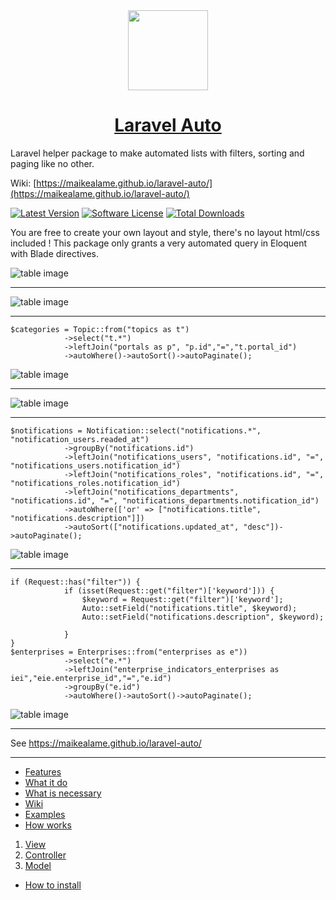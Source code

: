 <div align="center">
    <a href="https://maikealame.github.io/laravel-auto/">
        <img src="https://github.com/maikealame/laravel-auto/raw/master/docs/images/logo-tp.png" height="128">
        <h1>Laravel Auto</h1>
    </a>
</div>

Laravel helper package to make automated lists with filters, sorting and paging like no other. 

Wiki: [https://maikealame.github.io/laravel-auto/](https://maikealame.github.io/laravel-auto/)

[![Latest Version](https://img.shields.io/github/release/maikealame/laravel-auto.svg?style=flat-square)](https://github.com/maikealame/laravel-auto/releases)
[![Software License](https://img.shields.io/badge/license-MIT-brightgreen.svg?style=flat-square)](LICENSE.md)
[![Total Downloads](https://img.shields.io/packagist/dt/maikealame/laravel-auto.svg?style=flat-square)](https://packagist.org/packages/maikealame/laravel-auto)


You are free to create your own layout and style, there's no layout html/css included !
This package only grants a very automated query in Eloquent with Blade directives.

![table image](https://raw.githubusercontent.com/maikealame/laravel-auto/master/docs/images/examples/1.png)

---

![table image](https://raw.githubusercontent.com/maikealame/laravel-auto/master/docs/images/examples/2.png)

---

```
$categories = Topic::from("topics as t")
            ->select("t.*")
            ->leftJoin("portals as p", "p.id","=","t.portal_id")
            ->autoWhere()->autoSort()->autoPaginate();
```

![table image](https://raw.githubusercontent.com/maikealame/laravel-auto/master/docs/images/examples/3.png)

---

![table image](https://raw.githubusercontent.com/maikealame/laravel-auto/master/docs/images/examples/4.png)

---

```
$notifications = Notification::select("notifications.*", "notification_users.readed_at")
            ->groupBy("notifications.id")
            ->leftJoin("notifications_users", "notifications.id", "=", "notifications_users.notification_id")
            ->leftJoin("notifications_roles", "notifications.id", "=", "notifications_roles.notification_id")
            ->leftJoin("notifications_departments", "notifications.id", "=", "notifications_departments.notification_id")
            ->autoWhere(['or' => ["notifications.title", "notifications.description"]])
            ->autoSort(["notifications.updated_at", "desc"])->autoPaginate();
```

![table image](https://raw.githubusercontent.com/maikealame/laravel-auto/master/docs/images/examples/5.png)

---

```
if (Request::has("filter")) {
            if (isset(Request::get("filter")['keyword'])) {
                $keyword = Request::get("filter")['keyword'];
                Auto::setField("notifications.title", $keyword);
                Auto::setField("notifications.description", $keyword);

            }
}
$enterprises = Enterprises::from("enterprises as e"))
            ->select("e.*")
            ->leftJoin("enterprise_indicators_enterprises as iei","eie.enterprise_id","=","e.id")
            ->groupBy("e.id")
            ->autoWhere()->autoSort()->autoPaginate();
```

![table image](https://raw.githubusercontent.com/maikealame/laravel-auto/master/docs/images/examples/6.png)

---

See https://maikealame.github.io/laravel-auto/

---

- [Features](https://maikealame.github.io/laravel-auto#features)
- [What it do](https://maikealame.github.io/laravel-auto#what-it-do)
- [What is necessary](https://maikealame.github.io/laravel-auto#what-is-necessary)
- [Wiki](https://maikealame.github.io/laravel-auto#wiki)
- [Examples](https://maikealame.github.io/laravel-auto#example)
- [How works](https://maikealame.github.io/laravel-auto#how-works)
1. [View](https://maikealame.github.io/laravel-auto#view)
2. [Controller](https://maikealame.github.io/laravel-auto#controller)
3. [Model](https://maikealame.github.io/laravel-auto#model)
- [How to install](https://maikealame.github.io/laravel-auto#how-to-install)
